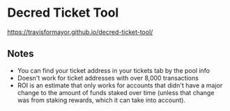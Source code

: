 # Decred Ticket Tool

<https://travisformayor.github.io/decred-ticket-tool/>

## Notes

- You can find your ticket address in your tickets tab by the pool info
- Doesn't work for ticket addresses with over 8,000 transactions
- ROI is an estimate that only works for accounts that didn't have a major change to the amount of funds staked over time (unless that change was from staking rewards, which it can take into account).
